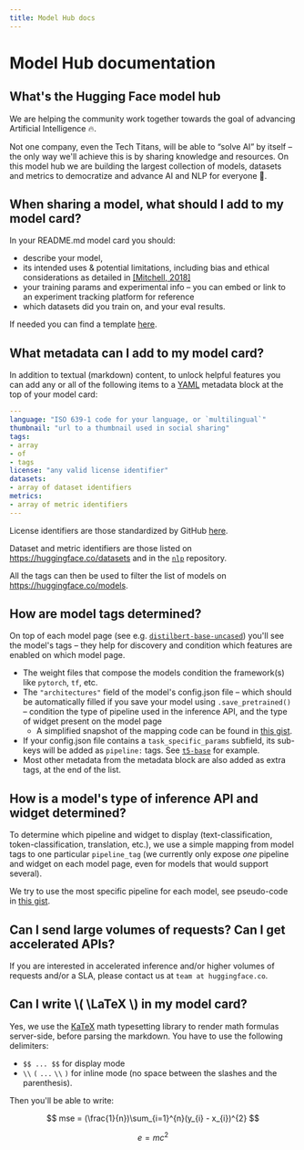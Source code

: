 ```yaml
---
title: Model Hub docs
---
```


<h1 class="no-top-margin">Model Hub documentation</h1>


## What's the Hugging Face model hub

We are helping the community work together towards the goal of advancing Artificial Intelligence 🔥.

Not one company, even the Tech Titans, will be able to “solve AI” by itself – the only way we'll achieve this is by sharing knowledge and resources. On this model hub we are building the largest collection of models, datasets and metrics to democratize and advance AI and NLP for everyone 🚀.

## When sharing a model, what should I add to my model card?

In your README.md model card you should:
- describe your model,
- its intended uses & potential limitations, including bias and ethical considerations as detailed in [[Mitchell, 2018]](https://arxiv.org/abs/1810.03993)
- your training params and experimental info – you can embed or link to an experiment tracking platform for reference
- which datasets did you train on, and your eval results.

If needed you can find a template [here](https://github.com/huggingface/model_card).


## What metadata can I add to my model card?

In addition to textual (markdown) content, to unlock helpful features you can add any or all of the following items to a [YAML](https://en.wikipedia.org/wiki/YAML) metadata block at the top of your model card:

```yaml
---
language: "ISO 639-1 code for your language, or `multilingual`"
thumbnail: "url to a thumbnail used in social sharing"
tags:
- array
- of
- tags
license: "any valid license identifier"
datasets:
- array of dataset identifiers
metrics:
- array of metric identifiers
---
```

License identifiers are those standardized by GitHub [here](https://help.github.com/en/github/creating-cloning-and-archiving-repositories/licensing-a-repository#searching-github-by-license-type).

Dataset and metric identifiers are those listed on https://huggingface.co/datasets and in the [`nlp`](https://github.com/huggingface/nlp) repository.

All the tags can then be used to filter the list of models on https://huggingface.co/models.


## How are model tags determined?

On top of each model page (see e.g. [`distilbert-base-uncased`](https://huggingface.co/distilbert-base-uncased)) you'll see the model's tags – they help for discovery and condition which features are enabled on which model page.

- The weight files that compose the models condition the framework(s) like `pytorch`, `tf`, etc.
- The `"architectures"` field of the model's config.json file – which should be automatically filled if you save your model using `.save_pretrained()` – condition the type of pipeline used in the inference API, and the type of widget present on the model page
	- A simplified snapshot of the mapping code can be found in [this gist](https://gist.github.com/julien-c/857ba86a6c6a895ecd90e7f7cab48046).
- If your config.json file contains a `task_specific_params` subfield, its sub-keys will be added as `pipeline:` tags. See [`t5-base`](http://localhost:5564/t5-base) for example.
- Most other metadata from the metadata block are also added as extra tags, at the end of the list.


## How is a model's type of inference API and widget determined?

To determine which pipeline and widget to display (text-classification, token-classification, translation, etc.), we use a simple mapping from model tags to one particular `pipeline_tag` (we currently only expose *one* pipeline and widget on each model page, even for models that would support several).

We try to use the most specific pipeline for each model, see pseudo-code in [this gist](https://gist.github.com/julien-c/857ba86a6c6a895ecd90e7f7cab48046).


## Can I send large volumes of requests? Can I get accelerated APIs?

If you are interested in accelerated inference and/or higher volumes of requests and/or a SLA, please contact us at `team at huggingface.co`.


## Can I write \\( \LaTeX \\) in my model card?

Yes, we use the [KaTeX](https://katex.org/) math typesetting library to render math formulas server-side,
before parsing the markdown.
You have to use the following delimiters:
- `$$ ... $$` for display mode
- `\\` `(` `...` `\\` `)` for inline mode (no space between the slashes and the parenthesis).

Then you'll be able to write:

$$
mse = (\frac{1}{n})\sum_{i=1}^{n}(y_{i} - x_{i})^{2}
$$

$$ e=mc^2 $$


